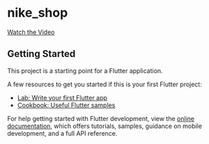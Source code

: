 # nike_shop

[Watch the Video]([https://www.youtube.com/watch?v=your_video_id](https://photos.app.goo.gl/pqFT45Q1cL1EzQum6))


## Getting Started

This project is a starting point for a Flutter application.

A few resources to get you started if this is your first Flutter project:

- [Lab: Write your first Flutter app](https://docs.flutter.dev/get-started/codelab)
- [Cookbook: Useful Flutter samples](https://docs.flutter.dev/cookbook)

For help getting started with Flutter development, view the
[online documentation](https://docs.flutter.dev/), which offers tutorials,
samples, guidance on mobile development, and a full API reference.

